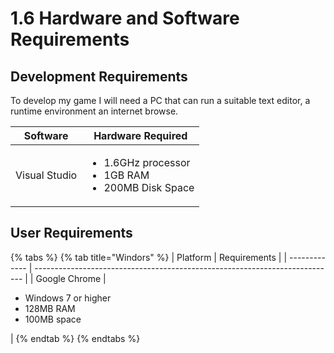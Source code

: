 # 1.6 Hardware and Software Requirements

## Development Requirements

To develop my game I will need a PC that can run a suitable text editor, a runtime environment an internet browse.



| Software      | Hardware Required                                                           |
| ------------- | --------------------------------------------------------------------------- |
| Visual Studio | <ul><li>1.6GHz processor</li><li>1GB RAM</li><li>200MB Disk Space</li></ul> |

## User Requirements

{% tabs %}
{% tab title="Windors" %}
| Platform      | Requirements                                                                |
| ------------- | --------------------------------------------------------------------------- |
| Google Chrome | <ul><li>Windows 7 or higher</li><li>128MB RAM</li><li>100MB space</li></ul> |
{% endtab %}
{% endtabs %}
